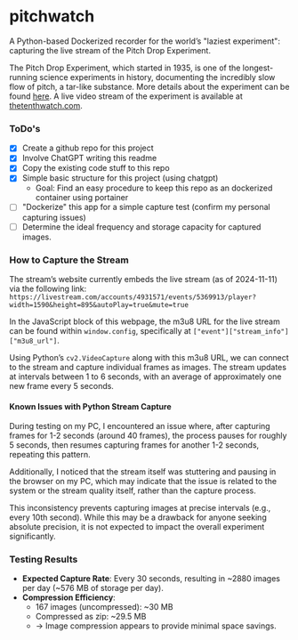 # pitchwatch
A Python-based Dockerized recorder for the world’s "laziest experiment": capturing the live stream of the Pitch Drop Experiment.

The Pitch Drop Experiment, which started in 1935, is one of the longest-running science experiments in history, documenting the incredibly slow flow of pitch, a tar-like substance. More details about the experiment can be found [here](https://en.wikipedia.org/wiki/Pitch_drop_experiment). A live video stream of the experiment is available at [thetenthwatch.com](http://thetenthwatch.com/).

### ToDo's
* [x] Create a github repo for this project
* [x] Involve ChatGPT writing this readme 
* [x] Copy the existing code stuff to this repo
* [x] Simple basic structure for this project (using chatgpt)
    * Goal: Find an easy procedure to keep this repo as an dockerized container using portainer   
* [ ] "Dockerize" this app for a simple capture test (confirm my personal capturing issues)
* [ ] Determine the ideal frequency and storage capacity for captured images.

### How to Capture the Stream
The stream’s website currently embeds the live stream (as of 2024-11-11) via the following link:
`https://livestream.com/accounts/4931571/events/5369913/player?width=1590&height=895&autoPlay=true&mute=true`

In the JavaScript block of this webpage, the m3u8 URL for the live stream can be found within `window.config`, specifically at `["event"]["stream_info"]["m3u8_url"]`.

Using Python’s `cv2.VideoCapture` along with this m3u8 URL, we can connect to the stream and capture individual frames as images. The stream updates at intervals between 1 to 6 seconds, with an average of approximately one new frame every 5 seconds.

#### Known Issues with Python Stream Capture
During testing on my PC, I encountered an issue where, after capturing frames for 1-2 seconds (around 40 frames), the process pauses for roughly 5 seconds, then resumes capturing frames for another 1-2 seconds, repeating this pattern.

Additionally, I noticed that the stream itself was stuttering and pausing in the browser on my PC, which may indicate that the issue is related to the system or the stream quality itself, rather than the capture process.

This inconsistency prevents capturing images at precise intervals (e.g., every 10th second). While this may be a drawback for anyone seeking absolute precision, it is not expected to impact the overall experiment significantly.

### Testing Results
* **Expected Capture Rate**: Every 30 seconds, resulting in ~2880 images per day (~576 MB of storage per day).
* **Compression Efficiency**:
    - 167 images (uncompressed): ~30 MB
    - Compressed as zip: ~29.5 MB  
    - → Image compression appears to provide minimal space savings.